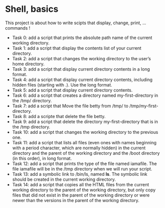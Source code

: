 # Shell, basics
This project is about how to write scipts that display, change, print, ... commands !
* Task 0: add a script that prints the absolute path name of the current working directory.
* Task 1: add a script that display the contents list of your current directory.
* Task 2: add a script that changes the working directory to the user’s home directory.
* Task 3: add a script that display current directory contents in a long format.
* Task 4: add a script that display current directory contents, including hidden files (starting with .). Use the long format.
* Task 5: add a script that display current directory contents.
* Task 6: add a  script that creates a directory named my-first-directory in the /tmp/ directory.
* Task 7: add a script that  Move the file betty from /tmp/ to /tmp/my-first-directory.
* Task 8: add a scripte that delete the file betty.
* Task 9: add a script that delete the directory my-first-directory that is in the /tmp directory.
* Task 10: add a script that changes the working directory to the previous one.
* Task 11: add a script that lists all files (even ones with names beginning with a period character, which are normally hidden) in the current directory and the parent of the working directory and the /boot directory (in this order), in long format.
* Task 12: add a script that prints the type of the file named iamafile. The file iamafile will be in the /tmp directory when we will run your script.
* Task 13: add a symbolic link to /bin/ls, named __ls__. The symbolic link should be created in the current working directory.
* Task 14: add a script that copies all the HTML files from the current working directory to the parent of the working directory, but only copy files that did not exist in the parent of the working directory or were newer than the versions in the parent of the working directory.
